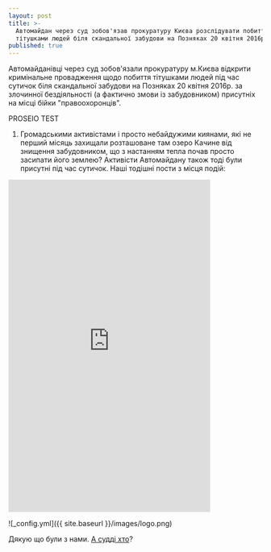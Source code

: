 ```yaml
---
layout: post
title: >-
  Автомайдан через суд зобов'язав прокуратуру Києва розслідувати побиття
  тітушками людей біля скандальної забудови на Позняках 20 квітня 2016р.
published: true
---
```


Автомайданівці через суд зобов'язали прокуратуру м.Києва відкрити кримінальне провадження щодо побиття тітушками людей під час сутичок біля скандальної забудови на Позняках 20 квітня 2016р. за злочинної бездіяльності (а фактично змови із забудовником) присутніх на місці бійки "правоохоронців".

PROSEIO TEST

1. Громадськими активістами і просто небайдужими киянами, які не перший місяць захищали розташоване там озеро Качине від знищення забудовником, що з настанням тепла почав просто засипати його землею?
Активісти Автомайдану також тоді були присутні під час сутичок.
Наші тодішні пости з місця подій:

<iframe src="https://www.facebook.com/plugins/post.php?href=https%3A%2F%2Fwww.facebook.com%2Fautomaidan%2Fposts%2F1154486417896038&amp;width=400" width="400" height="660" style="border:none;overflow:hidden" scrolling="no" frameborder="0" allowtransparency="true"></iframe>

![_config.yml]({{ site.baseurl }}/images/logo.png)

Дякую що були з нами. [А судді хто](https://prosud.info/)?
